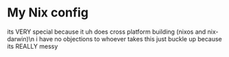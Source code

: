 # My Nix config
its VERY special because it uh does cross platform building (nixos and nix-darwin)\n
i have no objections to whoever takes this just buckle up because its REALLY messy
